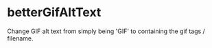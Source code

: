 # betterGifAltText

Change GIF alt text from simply being 'GIF' to containing the gif tags / filename.
